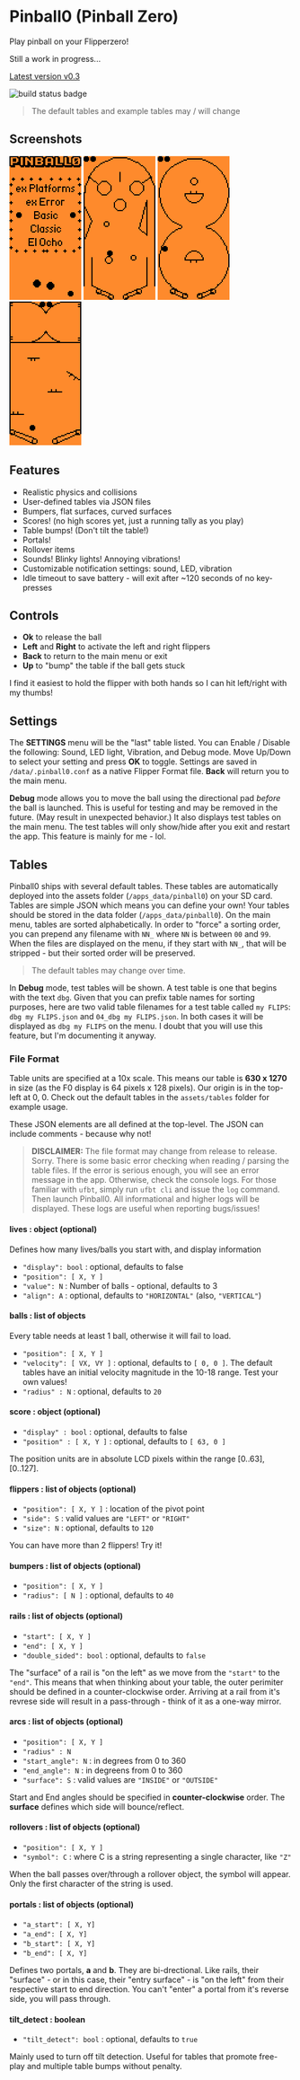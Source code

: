# Pinball0 (Pinball Zero)
Play pinball on your Flipperzero!

Still a work in progress...

[Latest version v0.3](https://github.com/rdefeo/pinball0/releases)

![build status badge](https://github.com/rdefeo/pinball0/actions/workflows/build.yml/badge.svg)

> The default tables and example tables may / will change

## Screenshots

![menu](screenshots/screenshot_menu.png)
![basic](screenshots/screenshot_basic.png)
![el ocho](screenshots/screenshot_el_ocho.png)
![chamber](screenshots/screenshot_chamber.png)

## Features
* Realistic physics and collisions
* User-defined tables via JSON files
* Bumpers, flat surfaces, curved surfaces
* Scores! (no high scores yet, just a running tally as you play)
* Table bumps! (Don't tilt the table!)
* Portals!
* Rollover items
* Sounds! Blinky lights! Annoying vibrations!
* Customizable notification settings: sound, LED, vibration
* Idle timeout to save battery - will exit after ~120 seconds of no key-presses

## Controls
* **Ok** to release the ball
* **Left** and **Right** to activate the left and right flippers
* **Back** to return to the main menu or exit
* **Up** to "bump" the table if the ball gets stuck

I find it easiest to hold the flipper with both hands so I can hit left/right with my thumbs!

## Settings
The **SETTINGS** menu will be the "last" table listed. You can Enable / Disable the following: Sound, LED light, Vibration, and Debug mode. Move Up/Down to select your setting and press **OK** to toggle. Settings are saved in `/data/.pinball0.conf` as a native Flipper Format file. **Back** will return you to the main menu.

**Debug** mode allows you to move the ball using the directional pad _before_ the ball is launched. This is useful for testing and may be removed in the future. (May result in unexpected behavior.) It also displays test tables on the main menu. The test tables will only show/hide after you exit and restart the app. This feature is mainly for me - lol.

## Tables
Pinball0 ships with several default tables. These tables are automatically deployed into the assets folder (`/apps_data/pinball0`) on your SD card. Tables are simple JSON which means you can define your own! Your tables should be stored in the data folder (`/apps_data/pinball0`). On the main menu, tables are sorted alphabetically. In order to "force" a sorting order, you can prepend any filename with `NN_` where `NN` is between `00` and `99`. When the files are displayed on the menu, if they start with `NN_`, that will be stripped - but their sorted order will be preserved.

> The default tables may change over time.

In **Debug** mode, test tables will be shown. A test table is one that begins with the text `dbg`. Given that you can prefix table names for sorting purposes, here are two valid table filenames for a test table called `my FLIPS`: `dbg my FLIPS.json` and `04_dbg my FLIPS.json`. In both cases it will be displayed as `dbg my FLIPS` on the menu. I doubt that you will use this feature, but I'm documenting it anyway.


### File Format
Table units are specified at a 10x scale. This means our table is **630 x 1270** in size (as the F0 display is 64 pixels x 128 pixels). Our origin is in the top-left at 0, 0. Check out the default tables in the `assets/tables` folder for example usage.

These JSON elements are all defined at the top-level. The JSON can include comments - because why not!

> **DISCLAIMER:** The file format may change from release to release. Sorry. There is some basic error checking when reading / parsing the table files. If the error is serious enough, you will see an error message in the app. Otherwise, check the console logs. For those familiar with `ufbt`, simply run `ufbt cli` and issue the `log` command. Then launch Pinball0. All informational and higher logs will be displayed. These logs are useful when reporting bugs/issues!

#### lives : object (optional)
Defines how many lives/balls you start with, and display information

* `"display": bool` : optional, defaults to false
* `"position": [ X, Y ]`
* `"value": N` : Number of balls - optional, defaults to 3
* `"align": A` : optional, defaults to `"HORIZONTAL"` (also, `"VERTICAL"`)

#### balls : list of objects
Every table needs at least 1 ball, otherwise it will fail to load.

* `"position": [ X, Y ]`
* `"velocity": [ VX, VY ]` : optional, defaults to `[ 0, 0 ]`. The default tables have an initial velocity magnitude in the 10-18 range. Test your own values!
* `"radius" : N` : optional, defaults to `20`

#### score : object (optional)
* `"display" : bool` : optional, defaults to false
* `"position" : [ X, Y ]` : optional, defaults to `[ 63, 0 ]`

The position units are in absolute LCD pixels within the range [0..63], [0..127].

#### flippers : list of objects (optional)
* `"position": [ X, Y ]` : location of the pivot point
* `"side": S` : valid values are `"LEFT"` or `"RIGHT"`
* `"size": N` : optional, defaults to `120`

You can have more than 2 flippers! Try it!

#### bumpers : list of objects (optional)
* `"position": [ X, Y ]`
* `"radius": [ N ]` : optional, defaults to `40`

#### rails : list of objects (optional)
* `"start": [ X, Y ]`
* `"end": [ X, Y ]`
* `"double_sided": bool` : optional, defaults to `false`

The "surface" of a rail is "on the left" as we move from the `"start"` to the `"end"`. This means that when thinking about your table, the outer perimiter should be defined in a counter-clockwise order. Arriving at a rail from it's revrese side will result in a pass-through - think of it as a one-way mirror.

#### arcs : list of objects (optional)
* `"position": [ X, Y ]`
* `"radius" : N`
* `"start_angle": N` : in degrees from 0 to 360
* `"end_angle": N` : in degreens from 0 to 360
* `"surface": S` : valid values are `"INSIDE"` or `"OUTSIDE"`

Start and End angles should be specified in **counter-clockwise** order. The **surface** defines which side will bounce/reflect.

#### rollovers : list of objects (optional)
* `"position": [ X, Y ]`
* `"symbol": C` : where C is a string representing a single character, like `"Z"`

When the ball passes over/through a rollover object, the symbol will appear. Only the first character of the string is used.

#### portals : list of objects (optional)
* `"a_start": [ X, Y]`
* `"a_end": [ X, Y]`
* `"b_start": [ X, Y]`
* `"b_end": [ X, Y]`

Defines two portals, **a** and **b**. They are bi-drectional. Like rails, their "surface" - or in this case, their "entry surface" - is "on the left" from their respective start to end direction. You can't "enter" a portal from it's reverse side, you will pass through.

#### tilt_detect : boolean
* `"tilt_detect": bool` : optional, defaults to `true`

Mainly used to turn off tilt detection. Useful for tables that promote free-play and multiple table bumps without penalty.